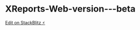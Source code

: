 # XReports-Web-version---beta

[Edit on StackBlitz ⚡️](https://stackblitz.com/edit/stackblitz-starters-at9yzn)